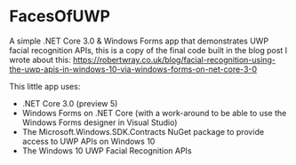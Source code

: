 # FacesOfUWP
A simple .NET Core 3.0 &amp; Windows Forms app that demonstrates UWP facial recognition APIs, this is a copy of the final code built in the blog post I wrote about this: https://robertwray.co.uk/blog/facial-recognition-using-the-uwp-apis-in-windows-10-via-windows-forms-on-net-core-3-0

This little app uses:

* .NET Core 3.0 (preview 5)
* Windows Forms on .NET Core (with a work-around to be able to use the Windows Forms designer in Visual Studio)
* The Microsoft.Windows.SDK.Contracts NuGet package to provide access to UWP APIs on Windows 10
* The Windows 10 UWP Facial Recognition APIs
